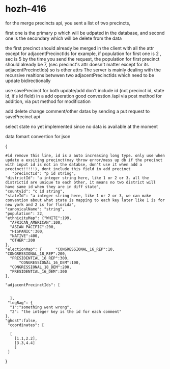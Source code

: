 # hozh-416


for the merge precincts api, you sent a list of two precincts,

first one is the primary p which will be udpated in the database, and second one is the secondary which will be delete from the data

the first precinct should already be merged in the client with all the attr except for adjacentPrecinctIds
for example, if population for first one is 2 , sec is 5
by the time you send the request, the population for first precinct should already be 7, (sec precinct's attr doesn't matter except for its adjacentPrecinctIds) so is other attrs 
The server is mainly dealing with the recursive realtions betwwen two adjacentPrecinctIds which need to be update bidirectionally


use savePrecinct for both update/add    don't include id (not precinct id, state id, it's id field) in a add operation
good convestion /api via post method for addition, via put method for modification

add delete change comment/other datas by sending a put request to savePrecinct api


select state no yet implemented since no data is available at the moment


data fomart convertion for json


{


    #id remove this line, id is a auto increasing long type. only use when update a exsiting precinct(may throw error/mess up db if the precinct with input id is not in the databse, don't use it when add a precinct!!!!!), dont include this field in add precinct
       "precinctId": "p id string",
    "districtId": "a integer string here, like 1 or 2 or 3. all the districtid are unique to each other, it means no two district will have same id when they are in diff state",
    "countyId": "c id string",
    "stateId": "a integer string here, like 1 or 2 or 3, we can make convention about what state is mapping to each key later like 1 is for new york and 2 is for florida",
    "canonicalName": "string",
    "population": 22,
    "ethnicityMap": {"WHITE":199,
      "AFRICAN_AMERICAN":100,
      "ASIAN_PACIFIC":200,
      "HISPANIC":300,
      "NATIVE":400,
      "OTHER":200
    },
    "electionMap": {      "CONGRESSIONAL_16_REP":10,  "CONGRESSIONAL_18_REP":200,
      "PRESIDENTIAL_16_REP":300,
          "CONGRESSIONAL_16_DEM":100,
      "CONGRESSIONAL_18_DEM":200,
      "PRESIDENTIAL_16_DEM":300
    },

    "adjacentPrecinctIds": [
   
 
      ],
     "logBag": {
      "1":"something went wrong",
      "2": "the integer key is the id for each comment"
    },
    "ghost":false,
     "coordinates": [
      
      [
        [1.1,2.2],
        [3.3,4.4]
        ]
     ]
}